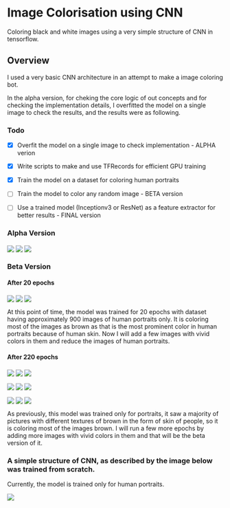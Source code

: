 # Image Colorisation using CNN

Coloring black and white images using a very simple structure of CNN in tensorflow.

## Overview

I used a very basic CNN architecture in an attempt to make a image coloring bot.

In the alpha version, for cheking the core logic of out concepts and for checking the implementation details, I overfitted the model on a single image to check the results, and the results were as following.


### Todo

- [x] Overfit the model on a single image to check implementation - ALPHA verion
- [x] Write scripts to make and use TFRecords for efficient GPU training
- [x] Train the model on a dataset for coloring human portraits
- [ ] Train the model to color any random image - BETA version
- [ ] Use a trained model (Inceptionv3 or ResNet) as a feature extractor for better results - FINAL version


### Alpha Version

<img
	src=/images/alpha/input.png
	align="center"
/>
<img
	src=/images/alpha/results.png
	align="center"
/>
<img
	src=/images/alpha/original.png
	align="center"
/>


### Beta Version


#### After 20 epochs
<img
	src=/images/beta/input0.png
	align="center"
/>
<img
	src=/images/beta/results0.png
	align="center"
/>
<img
	src=/images/beta/original0.png
	align="center"
/>

At this point of time, the model was trained for 20 epochs with dataset having approximately 900 images of human portraits only.
It is coloring most of the images as brown as that is the most prominent color in human portraits because of human skin. Now I will add a few images with vivid colors in them and reduce the images of human portraits.


#### After 220 epochs
<img
	src=/images/beta/input220.png
	align="center"
/>
<img
	src=/images/beta/results220.png
	align="center"
/>
<img
	src=/images/beta/original220.png
	align="center"
/>



<img
	src=/images/beta/input220_1.png
	align="center"
/>
<img
	src=/images/beta/results220_1.png
	align="center"
/>
<img
	src=/images/beta/original220_1.png
	align="center"
/>



<img
	src=/images/beta/input220_2.png
	align="center"
/>
<img
	src=/images/beta/results220_2.png
	align="center"
/>
<img
	src=/images/beta/original220_2.png
	align="center"
/>


As previously, this model was trained only for portraits, it saw a majority of pictures with different textures of brown in the form of skin of people, so it is coloring most of the images brown.
I will run a few more epochs by adding more images with vivid colors in them and that will be the beta version of it.

### A simple structure of CNN, as described by the image below was trained from scratch.

Currently, the model is trained only for human portraits.

<img 
	src=/images/graph.png
	align="left"
/>

